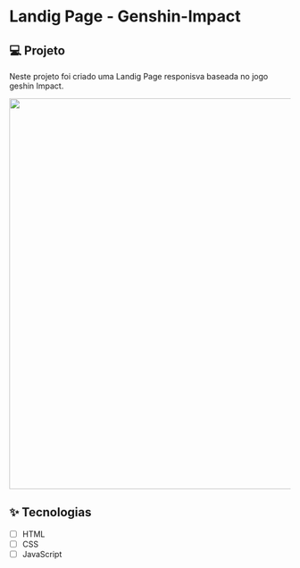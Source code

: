 # Landig Page - Genshin-Impact

## 💻 Projeto
Neste projeto foi criado uma Landig Page responisva baseada no jogo geshin Impact.

<p align="center">
<img src="https://user-images.githubusercontent.com/48842762/177370902-35a52a35-0e19-49b6-9684-46ec8bf4a3e3.png" width="700px" alt="" />
</p>

## ✨ Tecnologias

-   [ ] HTML
-   [ ] CSS
-   [ ] JavaScript
